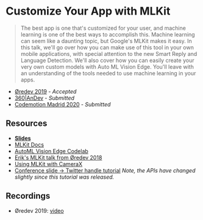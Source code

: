 # Customize Your App with MLKit

> The best app is one that's customized for your user, and machine learning is one of the best ways to accomplish this. Machine learning can seem like a daunting topic, but Google's MLKit makes it easy. In this talk, we'll go over how you can make use of this tool in your own mobile applications, with special attention to the new Smart Reply and Language Detection. We'll also cover how you can easily create your very own custom models with Auto ML Vision Edge. You'll leave with an understanding of the tools needed to use machine learning in your apps.

- [Øredev 2019](https://oredev.org/) - _Accepted_
- [360\|AnDev](https://360andev.com/) - _Submitted_
- [Codemotion Madrid 2020](https://www.codemotion.com/) - _Submitted_

## Resources

- **[Slides](https://speakerdeck.com/vgonda/customize-your-app-with-mlkit)**
- [MLKit Docs](https://developers.google.com/ml-kit/)
- [AutoML Vision Edge Codelab](https://codelabs.developers.google.com/codelabs/automl-vision-edge-in-mlkit/index.html)
- [Erik's MLKit talk from Øredev 2018](https://vimeo.com/314312723)
- [Using MLKit with CameraX](https://www.bignerdranch.com/blog/using-firebasemlkit-with-camerax/)
- [Conference slide -> Twitter handle tutorial](https://www.raywenderlich.com/5804-text-recognition-with-ml-kit) _Note, the APIs have changed slightly since this tutorial was released._

## Recordings

- Øredev 2019: [video](https://youtu.be/9sqM5DgBjhs)
